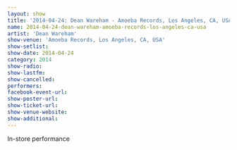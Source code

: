 ```yaml
---
layout: show
title: '2014-04-24: Dean Wareham - Amoeba Records, Los Angeles, CA, USA'
name: 2014-04-24-dean-wareham-amoeba-records-los-angeles-ca-usa
artist: 'Dean Wareham'
show-venue: 'Amoeba Records, Los Angeles, CA, USA'
show-setlist: 
show-date: 2014-04-24
category: 2014
show-radio: 
show-lastfm: 
show-cancelled: 
performers: 
facebook-event-url: 
show-poster-url: 
show-ticket-url: 
show-venue-website: 
show-additional: 
---
```


In-store performance